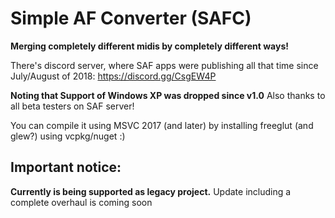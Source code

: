 Simple AF Converter (SAFC)
==========================

**Merging completely different midis by completely different ways!**

There's discord server, where SAF apps were publishing all that time since July/August of 2018: https://discord.gg/CsgEW4P

**Noting that Support of Windows XP was dropped since v1.0**
Also thanks to all beta testers on SAF server!  

You can compile it using MSVC 2017 (and later) by installing freeglut (and glew?) using vcpkg/nuget :)

## Important notice: 
**Currently is being supported as legacy project.** Update including a complete overhaul is coming soon
